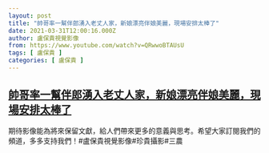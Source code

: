 ```yaml
---
layout: post
title: "帥哥率一幫伴郎湧入老丈人家，新娘漂亮伴娘美麗，現場安排太棒了"
date: 2021-03-31T12:00:16.000Z
author: 盧保貴視覺影像
from: https://www.youtube.com/watch?v=QRwwoBTAUsU
tags: [ 盧保貴 ]
categories: [ 盧保貴 ]
---
```

<!--1617192016000-->
[帥哥率一幫伴郎湧入老丈人家，新娘漂亮伴娘美麗，現場安排太棒了](https://www.youtube.com/watch?v=QRwwoBTAUsU)
------

<div>
期待影像能為將來保留文獻，給人們帶來更多的意義與思考。希望大家訂閱我們的頻道，多多支持我們！#盧保貴視覺影像#珍貴攝影#三農
</div>
